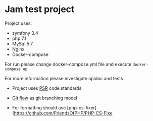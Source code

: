 Jam test project
===========

Project uses:

-  symfony 3.4
-  php 7.1
-  MySql 5.7
-  Nginx
-  Docker-compose

For run please change docker-compose.yml file and execute ```docker-compose up```

For more information please investigate apidoc and tests

+ Project uses [PSR](http://www.php-fig.org/psr/) code standards

+ [Git flow](http://nvie.com/posts/a-successful-git-branching-model/) as git branching model

+ For formatting should use [php-cs-fixer](https://github.com/FriendsOfPHP/PHP-CS-Fixe